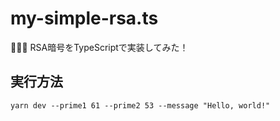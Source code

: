 # my-simple-rsa.ts

🐷🐷🐷 RSA暗号をTypeScriptで実装してみた！  

## 実行方法

```shell
yarn dev --prime1 61 --prime2 53 --message "Hello, world!"
```
